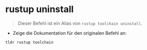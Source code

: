 # rustup uninstall

> Dieser Befehl ist ein Alias von `rustup toolchain uninstall`.

- Zeige die Dokumentation für den originalen Befehl an:

`tldr rustup toolchain`
